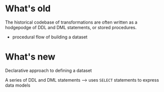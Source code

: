 # What's old 
The historical codebase of transformations are often written as a hodgepodge of DDL and DML statements, or stored procedures.
- procedural flow of building a dataset
# What's new
Declarative approach to defining a dataset 

A series of DDL and DML statements --> uses `SELECT` statements to express data models
